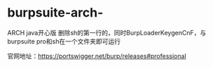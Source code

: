 # burpsuite-arch-
ARCH
java开心版 
删除sh的第一行的，同时BurpLoaderKeygenCnF，与burpsuite pro和sh在一个文件夹即可运行


官网地址：https://portswigger.net/burp/releases#professional
